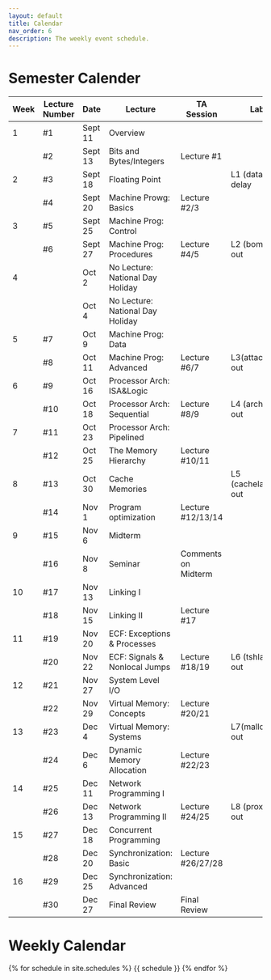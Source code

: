 ```yaml
---
layout: default
title: Calendar
nav_order: 6
description: The weekly event schedule.
---
```

# Semester Calender

| Week | Lecture Number | Date    | Lecture                          | TA Session          | Lab               |
| ---- | -------------- | ------- | -------------------------------- | ------------------- | ----------------- |
| 1    | #1             | Sept 11 | Overview                         |                     |                   |
|      | #2             | Sept 13 | Bits and Bytes/Integers          | Lecture #1          |                   |
| 2    | #3             | Sept 18 | Floating Point                   |                     | L1 (datalab) delay  |
|      | #4             | Sept 20 | Machine Prowg: Basics            | Lecture #2/3        |                   |
| 3    | #5             | Sept 25 | Machine Prog: Control            |                     |                   |
|      | #6             | Sept 27 | Machine Prog: Procedures         | Lecture #4/5        | L2 (bomblab) out  |
| 4    |                | Oct 2   | No Lecture: National Day Holiday |                     |                   |
|      |                | Oct 4   | No Lecture: National Day Holiday |                     |                   |
| 5    | #7             | Oct 9   | Machine Prog: Data               |                     |                   |
|      | #8             | Oct 11  | Machine Prog: Advanced           | Lecture #6/7        | L3(attacklab) out |
| 6    | #9             | Oct 16  | Processor Arch: ISA&Logic        |                     |                   |
|      | #10            | Oct 18  | Processor Arch: Sequential       | Lecture #8/9        | L4 (archlab) out  |
| 7    | #11            | Oct 23  | Processor Arch: Pipelined        |                     |                   |
|      | #12            | Oct 25  | The Memory Hierarchy             | Lecture #10/11      |                   |
| 8    | #13            | Oct 30  | Cache Memories                   |                     | L5 (cachelab) out |
|      | #14            | Nov 1   | Program optimization             | Lecture #12/13/14   |                   |
| 9    | #15            | Nov 6   | Midterm                          |                     |                   |
|      | #16            | Nov 8   | Seminar                          | Comments on Midterm |                   |
| 10   | #17            | Nov 13  | Linking I                        |                     |                   |
|      | #18            | Nov 15  | Linking II                       | Lecture #17         |                   |
| 11   | #19            | Nov 20  | ECF: Exceptions & Processes      |                     |                   |
|      | #20            | Nov 22  | ECF: Signals & Nonlocal Jumps    | Lecture #18/19      | L6 (tshlab) out   |
| 12   | #21            | Nov 27  | System Level I/O                 |                     |                   |
|      | #22            | Nov 29  | Virtual Memory: Concepts         | Lecture #20/21      |                   |
| 13   | #23            | Dec 4   | Virtual Memory: Systems          |                     | L7(malloclab) out |
|      | #24            | Dec 6   | Dynamic Memory Allocation        | Lecture #22/23      |                   |
| 14   | #25            | Dec 11  | Network Programming I            |                     |                   |
|      | #26            | Dec 13  | Network Programming II           | Lecture #24/25      | L8 (proxylab) out |
| 15   | #27            | Dec 18  | Concurrent Programming           |                     |                   |
|      | #28            | Dec 20  | Synchronization: Basic           | Lecture #26/27/28   |                   |
| 16   | #29            | Dec 25  | Synchronization: Advanced        |                     |                   |
|      | #30            | Dec 27  | Final Review                     | Final Review        |                   |

# Weekly Calendar

{% for schedule in site.schedules %}
{{ schedule }}
{% endfor %}